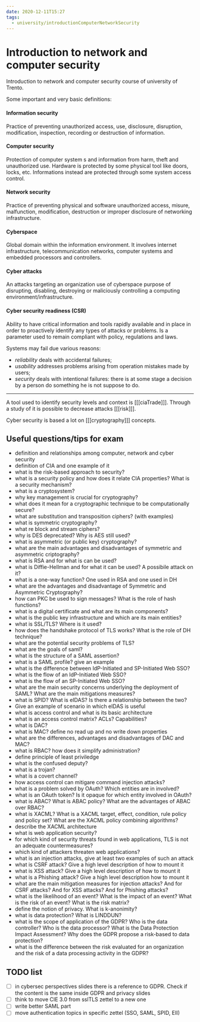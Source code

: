 ```yaml
---
date: 2020-12-11T15:27
tags:
  - university/introductionComputerNetworkSecurity
---
```


# Introduction to network and computer security
Introduction to network and computer security course of university of Trento.

Some important and very basic definitions:

#### Information security
Practice of preventing unauthorized access, use, disclosure, disruption, modification, inspection, recording or destruction of information.

#### Computer security
Protection of computer system s and information from harm, theft and unauthorized use. Hardware is protected by some physical tool like doors, locks, etc. Informations instead are protected through some system access control.

#### Network security
Practice of preventing physical and software unauthorized access, misure, malfunction, modification, destruction or improper disclosure of networking infrastructure.

#### Cyberspace
Global domain within the information environment. It involves internet infrastructure, telecommunication networks, computer systems and embedded processors and controllers.

#### Cyber attacks
An attacks targeting an organization use of cyberspace purpose of disrupting, disabling, destroying or maliciously controlling a computing environment/infrastructure.

#### Cyber security readiness (CSR)
Ability to have critical information and tools rapidly available and in place in order to proactively identify any types of attacks or problems. Is a parameter used to remain compliant with policy, regulations and laws.

Systems may fail due various reasons:

* *reliability* deals with accidental failures;
* *usability* addresses problems arising from operation mistakes made by users;
* *security* deals with intentional failures: there is at some stage a decision by a person do something he is not suppose to do.

---

A tool used to identify security levels and context is [[[ciaTrade]]]. Through a study of it is possible to decrease attacks [[[risk]]]. 

Cyber security is based a lot on [[[cryptography]]] concepts.

## Useful questions/tips for exam

* definition and relationships among computer, network and cyber security
* definition of CIA and one example of it
* what is the risk-based approach to security?
* what is a security policy and how does it relate CIA properties? What is a security mechanism?
* what is a cryptosystem?
* why key management is crucial for cryptography?
* what does it mean for a cryptographic technique to be computationally secure?
* what are substitution and transposition ciphers? (with examples)
* what is symmetric cryptography?
* what re block and stream ciphers?
* why is DES deprecated? Why is AES still used?
* what is asymmetric (or public key) cryptography?
* what are the main advantages and disadvantages of symmetric and asymmetric criptography?
* what is RSA and for what is can be used?
* what is Diffie-Hellman and for what it can be used? A possibile attack on it?
* what is a one-way function? One used in RSA and one used in DH
* what are the advantages and disadvantage of Symmetric and Asymmetric Cryptography?
* how can PKC be used to sign messages? What is the role of hash functions?
* what is a digital certificate and what are its main components?
* what is the public key infrastructure and which are its main entities?
* what is SSL/TLS? Where is it used?
* how does the handshake protocol of TLS works? What is the role of DH technique?
* what are the potential security problems of TLS?
* what are the goals of saml?
* what is the structure of a SAML assertion?
* what is a SAML profile? give an example
* what is the difference between IdP-Initiated and SP-Initiated Web SSO?
* what is the flow of an IdP-Initiated Web SSO?
* what is the flow of an SP-Initiated Web SSO?
* what are the main security concerns underlying the deployment of SAML? What are the main mitigations measures?
* what is SPID? What is eIDAS? Is there a relationship between the two?
* Give an example of scenario in which eIDAS is useful
* what is access control and what is its basic architecture
* what is an access control matrix? ACLs? Capabilities?
* what is DAC?
* what is MAC? define no read up and no write down properties
* what are the differences, advantages and disadvantages of DAC and MAC?
* what is RBAC? how does it simplify administration?
* define principle of least priviledge
* what is the confused deputy?
* what is a trojan?
* what is a covert channel?
* how access control can mitigare command injection attacks?
* what is a problem solved by OAuth? Which entities are in involved?
* what is an OAuth token? Is it opaque for which entity involved in OAuth?
* what is ABAC? What is ABAC policy? What are the advantages of ABAC over RBAC?
* what is XACML? What is a XACML target, effect, condition, rule policy and policy set? What are the XACML policy combining algorithms?
* describe the XACML architecture
* what is web application security?
* for which kind of security threats found in web applications, TLS is not an adequate countermeasures?
* which kind of attackers threaten web applications?
* what is an injection attacks, give at least two examples of such an attack
* what is CSRF attack? Give a high level description of how to mount it
* what is XSS attack? Give a high level description of how to mount it
* what is a Phishing attack? Give a high level description how to mount it
* what are the main mitigation measures for injection attacks? And for CSRF attacks? And for XSS attacks? And for Phishing attacks?
* what is the likelihood of an event? What is the impact of an event? What is the risk of an event? What is the risk matrix?
* define the notion of privacy. What is k-anonimity?
* what is data protection? What is LINDDUN?
* what is the scope of application of the GDPR? Who is the data controller? Who is the data processor? What is the Data Protection Impact Assessment? Why does the GDPR propose a risk-based to data protection?
* what is the difference between the risk evaluated for an organization and the risk of a data processing activity in the GDPR?

## TODO list
- [ ] in cybersec perspectives slides there is a reference to GDPR. Check if the content is the same inside GDPR and privacy slides
- [ ] think to move CIE 3.0 from sslTLS zettel to a new one
- [ ] write better SAML part
- [ ] move authentication topics in specific zettel (SSO, SAML, SPID, EII)
